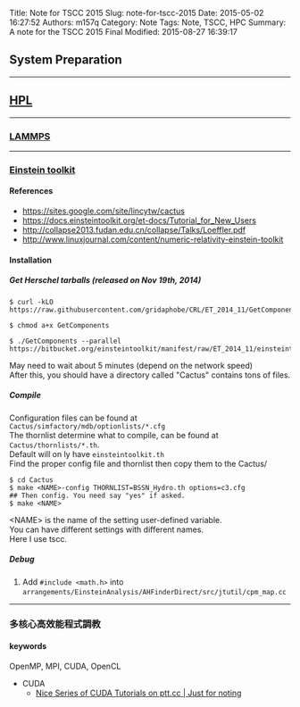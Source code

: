 Title: Note for TSCC 2015
Slug: note-for-tscc-2015
Date: 2015-05-02 16:27:52
Authors: m157q
Category: Note
Tags: Note, TSCC, HPC
Summary: A note for the TSCC 2015 Final
Modified: 2015-08-27 16:39:17  

## System Preparation

---

## [HPL](http://www.netlib.org/benchmark/hpl/)

---

### [LAMMPS](http://lammps.sandia.gov/)

---

### [Einstein toolkit](http://einsteintoolkit.org/)

#### References
+ <https://sites.google.com/site/lincytw/cactus>
+ <https://docs.einsteintoolkit.org/et-docs/Tutorial_for_New_Users> 
+ <http://collapse2013.fudan.edu.cn/collapse/Talks/Loeffler.pdf>
+ <http://www.linuxjournal.com/content/numeric-relativity-einstein-toolkit>

#### Installation
##### Get Herschel tarballs (released on Nov 19th, 2014)
```
$ curl -kLO https://raw.githubusercontent.com/gridaphobe/CRL/ET_2014_11/GetComponents

$ chmod a+x GetComponents

$ ./GetComponents --parallel https://bitbucket.org/einsteintoolkit/manifest/raw/ET_2014_11/einsteintoolkit.th
```
May need to wait about 5 minutes (depend on the network speed)  
After this, you should have a directory called "Cactus" contains tons of files.

##### Compile
Configuration files can be found at `Cactus/simfactory/mdb/optionlists/*.cfg`  
The thornlist determine what to compile, can be found at `Cactus/thornlists/*.th`.  
Default will on ly have `einsteintoolkit.th`  
Find the proper config file and thornlist then copy them to the Cactus/  

```
$ cd Cactus
$ make <NAME>-config THORNLIST=BSSN_Hydro.th options=c3.cfg
## Then config. You need say "yes" if asked. 
$ make <NAME> 
```

<NAME\> is the name of the setting user-defined variable.  
You can have different settings with different names.  
Here I use tscc.  

##### Debug

1. Add `#include <math.h>` into `arrangements/EinsteinAnalysis/AHFinderDirect/src/jtutil/cpm_map.cc`

---

### 多核心高效能程式調教

#### keywords
OpenMP, MPI, CUDA, OpenCL

+ CUDA
    + [Nice Series of CUDA Tutorials on ptt.cc | Just for noting](https://m157q.github.io/posts/2015/08/15/nice-series-of-cuda-tutorials-on-ptt-cc/)
